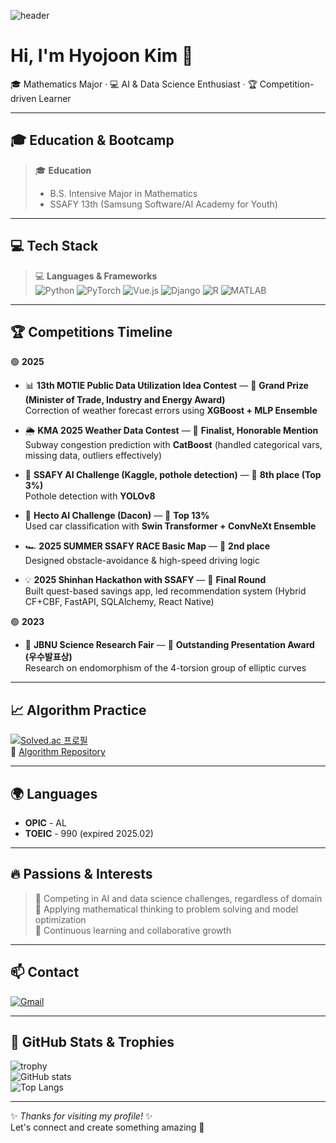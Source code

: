 ![header](https://capsule-render.vercel.app/api?type=waving&color=gradient&height=220&section=header&text=Hyojoon%20Kim&fontSize=50&fontAlignY=40&desc=Math%20%7C%20AI%20%7C%20Data%20Science&descAlignY=60&animation=twinkling)

# Hi, I'm Hyojoon Kim 👋

🎓 Mathematics Major · 💻 AI & Data Science Enthusiast · 🏆 Competition-driven Learner  

---

## 🎓 Education & Bootcamp
> 🎓 **Education**  
> - B.S. Intensive Major in Mathematics  
> - SSAFY 13th (Samsung Software/AI Academy for Youth)  

---

## 💻 Tech Stack
> 💻 **Languages & Frameworks**  
> ![Python](https://img.shields.io/badge/Python-3776AB?logo=python&logoColor=white)
> ![PyTorch](https://img.shields.io/badge/PyTorch-EE4C2C?logo=pytorch&logoColor=white)
> ![Vue.js](https://img.shields.io/badge/Vue.js-4FC08D?logo=vue.js&logoColor=white)
> ![Django](https://img.shields.io/badge/Django-092E20?logo=django&logoColor=white)
> ![R](https://img.shields.io/badge/R-276DC3?logo=r&logoColor=white)
> ![MATLAB](https://img.shields.io/badge/MATLAB-0076A8?logo=mathworks&logoColor=white)

---

## 🏆 Competitions Timeline

🟢 **2025**  
- 📊 **13th MOTIE Public Data Utilization Idea Contest** — 🏅 **Grand Prize (Minister of Trade, Industry and Energy Award)**  
  Correction of weather forecast errors using **XGBoost + MLP Ensemble**  

- 🌦 **KMA 2025 Weather Data Contest** — 🏅 **Finalist, Honorable Mention**  
  Subway congestion prediction with **CatBoost** (handled categorical vars, missing data, outliers effectively)  

- 🚧 **SSAFY AI Challenge (Kaggle, pothole detection)** — 🏅 **8th place (Top 3%)**  
  Pothole detection with **YOLOv8**  

- 🚗 **Hecto AI Challenge (Dacon)** — 🏅 **Top 13%**  
  Used car classification with **Swin Transformer + ConvNeXt Ensemble**  

- 🏎 **2025 SUMMER SSAFY RACE Basic Map** — 🏅 **2nd place**  
  Designed obstacle-avoidance & high-speed driving logic  

- 💡 **2025 Shinhan Hackathon with SSAFY** — 🏅 **Final Round**  
  Built quest-based savings app, led recommendation system (Hybrid CF+CBF, FastAPI, SQLAlchemy, React Native)  

🟢 **2023**  
- 📐 **JBNU Science Research Fair** — 🏅 **Outstanding Presentation Award (우수발표상)**  
  Research on endomorphism of the 4-torsion group of elliptic curves  

---

## 📈 Algorithm Practice
[![Solved.ac 프로필](http://mazassumnida.wtf/api/v2/generate_badge?boj=jkim720)](https://solved.ac/jkim720)  
🔗 [Algorithm Repository](https://github.com/hjkim720/algorithm)

---

## 🌍 Languages
- **OPIC** - AL  
- **TOEIC** - 990 (expired 2025.02)

---

## 🔥 Passions & Interests
> 🚀 Competing in AI and data science challenges, regardless of domain  
> 🔢 Applying mathematical thinking to problem solving and model optimization  
> 🤝 Continuous learning and collaborative growth  

---

## 📫 Contact
[![Gmail](https://img.shields.io/badge/Gmail-D14836?logo=gmail&logoColor=white)](mailto:joonbutjuly@gmail.com)

---

## 🏅 GitHub Stats & Trophies
![trophy](https://github-profile-trophy.vercel.app/?username=hjkim720&theme=gruvbox&column=4)  
![GitHub stats](https://github-readme-stats.vercel.app/api?username=hjkim720&show_icons=true&theme=radical)  
![Top Langs](https://github-readme-stats.vercel.app/api/top-langs/?username=hjkim720&layout=compact&theme=radical)

---

✨ _Thanks for visiting my profile!_ ✨  
Let's connect and create something amazing 🚀
